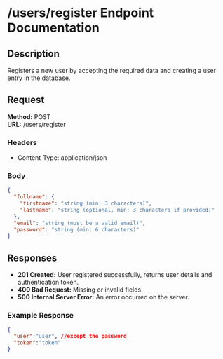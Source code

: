 # /users/register Endpoint Documentation

## Description
Registers a new user by accepting the required data and creating a user entry in the database.

## Request
**Method:** POST  
**URL:** /users/register

### Headers
- Content-Type: application/json

### Body
```json
{
  "fullname": {
    "firstname": "string (min: 3 characters)",
    "lastname": "string (optional, min: 3 characters if provided)"
  },
  "email": "string (must be a valid email)",
  "password": "string (min: 6 characters)"
}
```

## Responses
- **201 Created:** User registered successfully, 
returns user details and authentication token.
- **400 Bad Request:** Missing or invalid fields.
- **500 Internal Server Error:** An error occurred on the server.

### Example Response
```json
{
  "user":"user", //except the password
  "token":"token"
}
```
